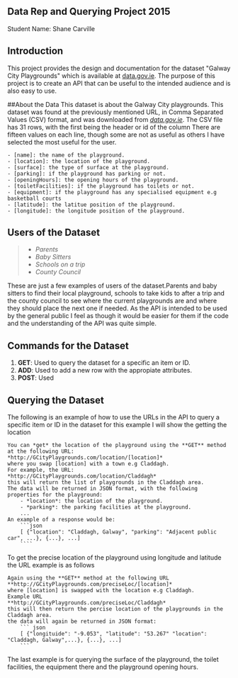## Data Rep and Querying Project 2015
Student Name: Shane Carville

## Introduction
This project provides the design and documentation for the dataset "Galway City Playgrounds" which is available at [data.gov.ie](https://data.gov.ie/dataset/galway-city-playground-locations). The purpose of this project is to create an API that can be useful to the intended audience and is also easy to use.

##About the Data
This dataset is about the Galway City playgrounds. This dataset was found at the previously mentioned URL, in Comma Separated Values (CSV) format, and was downloaded from [*data.gov.ie*](https://data.gov.ie/dataset/galway-city-playground-locations/resource/b81820b4-dd2e-4181-b93b-d2033a9f9a85).
The CSV file has 31 rows, with the first being the header or id of the column
There are fifteen values on each line, though some are not as useful as others I have selected the most useful for the user.

    - [name]: the name of the playground.
    - [location]: the location of the playground.
    - [surface]: the type of surface at the playground.
    - [parking]: if the playground has parking or not.
    - [openingHours]: the opening hours of the playground.
    - [toiletFacilities]: if the playground has toilets or not.
    - [equipment]: if the playground has any specialised equipment e.g basketball courts
    - [latitude]: the latitue position of the playground.
    - [longitude]: the longitude position of the playground.

## Users of the Dataset
> - *Parents*
> - *Baby Sitters*
> - *Schools on a trip*
> - *County Council*

These are just a few examples of users of the dataset.Parents and baby sitters to find their local playground, schools to take kids to after a trip and the county council to see where the current playgrounds are and where they should place the next one if needed. As the API is intended to be used by the general public I feel as though it would be easier for them if the code and the understanding of the API was quite simple.

## Commands for the Dataset

1. **GET**: Used to query the dataset for a specific an item or ID.
2. **ADD**: Used to add a new row with the appropiate attributes.
3. **POST**: Used

##  Querying the Dataset

The following is an example of how to use the URLs in the API to query a specific item or ID in the dataset for this example I will show the getting the location

```
You can *get* the location of the playground using the **GET** method at the following URL:
*http://GCityPlaygrounds.com/location/[location]*
where you swap [location] with a town e.g Claddagh.
For example, the URL:
*http://GCityPlaygrounds.com/location/Claddagh*
this will return the list of playgrounds in the Claddagh area.
The data will be returned in JSON format, with the following properties for the playground:
    - *location*: the location of the playground.
    - *parking*: the parking facilities at the playground.
    ...
An example of a response would be:
    ```json
    [ {"location": "Claddagh, Galway", "parking": "Adjacent public car", ...}, {...}, ...]
    ````
````

To get the precise location of the playground using longitude and latitude the URL example is as follows
```
Again using the **GET** method at the following URL
**http://GCityPlaygrounds.com/preciseLoc/[location]*
where [location] is swapped with the location e.g Claddagh.
Example URL
**http://GCityPlaygrounds.com/preciseLoc/Claddagh*
this will then return the percise location of the playgrounds in the Claddagh area.
the data will again be returned in JSON format:
    ``` json
    [ {"longituide": "-9.053", "latitude": "53.267" "location": "Claddagh, Galway",...}, {...}, ...]
    ```
```

The last example is for querying the surface of the playground, the toilet facilities, the equipment there and the playground opening hours.
```

